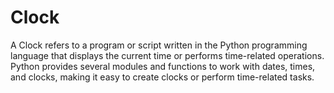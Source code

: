 # Clock
A  Clock refers to a program or script written in the Python programming language that displays the current time or performs time-related operations. Python provides several modules and functions to work with dates, times, and clocks, making it easy to create clocks or perform time-related tasks.
